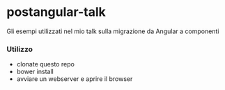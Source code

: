 # postangular-talk
Gli esempi utilizzati nel mio talk sulla migrazione da Angular a componenti

### Utilizzo
* clonate questo repo
* bower install
* avviare un webserver e aprire il browser
